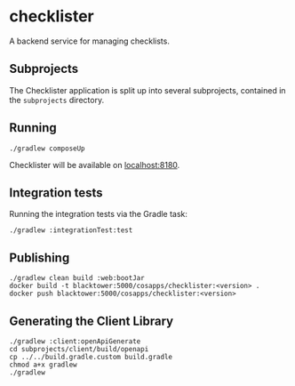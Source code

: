 # checklister

A backend service for managing checklists.

## Subprojects

The Checklister application is split up into several subprojects,
contained in the `subprojects` directory.

## Running

```
./gradlew composeUp
```

Checklister will be available on [localhost:8180](http://localhost:8180).

## Integration tests

Running the integration tests via the Gradle task:

```
./gradlew :integrationTest:test
```


## Publishing

```
./gradlew clean build :web:bootJar
docker build -t blacktower:5000/cosapps/checklister:<version> .
docker push blacktower:5000/cosapps/checklister:<version>
```

## Generating the Client Library

```
./gradlew :client:openApiGenerate
cd subprojects/client/build/openapi
cp ../../build.gradle.custom build.gradle
chmod a+x gradlew
./gradlew
